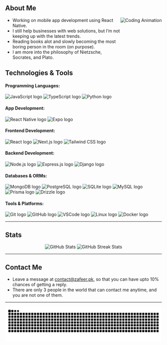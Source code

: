 <h2 align="left">About Me</h2>

<div align="center">
  <img align="right" height="160" src="https://i.giphy.com/media/v1.Y2lkPTc5MGI3NjExMHJ6YjkyOWdueG1scTczYzJ6cXMzMjBxMXVueTZ3cHY1YXU1aWhzNCZlcD12MV9pbnRlcm5hbF9naWZfYnlfaWQmY3Q9Zw/xUPJUHDABth0aC84zm/giphy-downsized-large.gif" alt="Coding Animation"/>
</div>

- Working on mobile app development using React Native.
- I still help businesses with web solutions, but I’m not keeping up with the latest trends.
- Reading books alot and slowly becoming the most boring person in the room (on purpose).
- I am more into the philosophy of Nietzsche, Socrates, and Plato.
  
<h2 align="left">Technologies & Tools</h2>

<div align="left">
  <!-- Programming Languages -->
  <h4>Programming Languages:</h4>
  <img src="https://cdn.jsdelivr.net/gh/devicons/devicon/icons/javascript/javascript-original.svg" height="35" alt="JavaScript logo" />
  <img src="https://cdn.jsdelivr.net/gh/devicons/devicon/icons/typescript/typescript-original.svg" height="35" alt="TypeScript logo" />
  <img src="https://cdn.jsdelivr.net/gh/devicons/devicon/icons/python/python-original.svg" height="35" alt="Python logo" />

  <!-- App Development -->
  <h4>App Development:</h4>
  <img src="https://cdn.jsdelivr.net/gh/devicons/devicon/icons/react/react-original.svg" height="35" alt="React Native logo" />
  <img src="https://github.com/user-attachments/assets/bad18f99-edd2-4ddf-b9c2-53b2d38bfdce" width="110" alt="Expo logo" />
  
  <!-- Frontend -->
  <h4>Frontend Development:</h4>
  <img src="https://cdn.jsdelivr.net/gh/devicons/devicon/icons/react/react-original.svg" height="35" alt="React logo" />
  <img src="https://cdn.jsdelivr.net/gh/devicons/devicon/icons/nextjs/nextjs-original.svg" height="35" alt="Next.js logo" />
  <img src="https://cdn.jsdelivr.net/gh/devicons/devicon@latest/icons/tailwindcss/tailwindcss-original.svg" height="35" alt="Tailwind CSS logo" />
  
  <!-- Backend -->
  <h4>Backend Development:</h4>
  <img src="https://cdn.jsdelivr.net/gh/devicons/devicon/icons/nodejs/nodejs-original.svg" height="35" alt="Node.js logo" />
  <img src="https://cdn.jsdelivr.net/gh/devicons/devicon/icons/express/express-original.svg" height="35" alt="Express.js logo" />
  <img src="https://cdn.jsdelivr.net/gh/devicons/devicon/icons/django/django-plain.svg" height="35" alt="Django logo" />

  <!-- Databases -->
  <h4>Databases & ORMs:</h4>
  <img src="https://cdn.jsdelivr.net/gh/devicons/devicon/icons/mongodb/mongodb-original.svg" height="35" alt="MongoDB logo" />
  <img src="https://cdn.jsdelivr.net/gh/devicons/devicon/icons/postgresql/postgresql-original.svg" height="35" alt="PostgreSQL logo" />
  <img src="https://cdn.jsdelivr.net/gh/devicons/devicon/icons/sqlite/sqlite-original.svg" height="35" alt="SQLite logo" />
  <img src="https://cdn.jsdelivr.net/gh/devicons/devicon/icons/mysql/mysql-original.svg" height="35" alt="MySQL logo" />
  <img src="https://github.com/user-attachments/assets/abc9cf3e-df74-492d-8b4e-93d29b64b053" height="35" alt="Prisma logo" />
  <img src="https://github.com/user-attachments/assets/032f5ec1-bcf9-41b6-b879-631b7ec73e65" height="35" alt="Drizzle logo" />


  
  <!-- Tools & Platforms -->
  <h4>Tools & Platforms:</h4>
  <img src="https://cdn.jsdelivr.net/gh/devicons/devicon/icons/git/git-original.svg" height="35" alt="Git logo" />
  <img src="https://cdn.jsdelivr.net/gh/devicons/devicon/icons/github/github-original.svg" height="35" alt="GitHub logo" />
  <img src="https://cdn.jsdelivr.net/gh/devicons/devicon/icons/vscode/vscode-original.svg" height="35" alt="VSCode logo" />
  <img src="https://cdn.jsdelivr.net/gh/devicons/devicon/icons/linux/linux-original.svg" height="35" alt="Linux logo" />
  <img src="https://cdn.jsdelivr.net/gh/devicons/devicon/icons/docker/docker-original.svg" height="35" alt="Docker logo" />
</div>

---

<h2 align="left">Stats</h2>

<div align="center">
  <img src="https://github-readme-stats.vercel.app/api?username=IIvexII&show_icons=true&theme=radical" alt="GitHub Stats" />
  <img src="https://github-readme-streak-stats.herokuapp.com?user=IIvexII&theme=radical" alt="GitHub Streak Stats" />
</div>

---

<h2 align="left">Contact Me</h2>

- Leave a message at contact@zafeer.pk, so that you can have upto 10% chances of getting a reply.
- There are only 3 people in the world that can contact me anytime, and you are not one of them.

---

<div align="center">
  <img src="https://raw.githubusercontent.com/IIvexII/IIvexII/output/github-contribution-grid-snake.svg" alt="Snake animation" />
</div>
